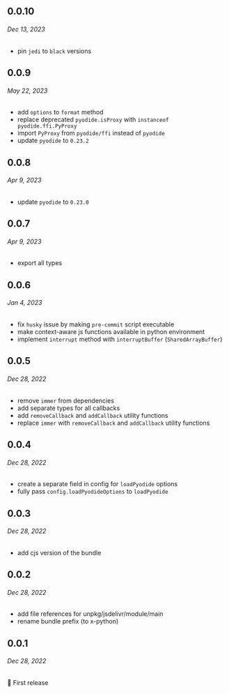 ## 0.0.10

###### _Dec 13, 2023_

- pin `jedi` to `black` versions

## 0.0.9

###### _May 22, 2023_

- add `options` to `format` method
- replace deprecated `pyodide.isProxy` with `instanceof pyodide.ffi.PyProxy`
- import `PyProxy` from `pyodide/ffi` instead of `pyodide`
- update `pyodide` to `0.23.2`

## 0.0.8

###### _Apr 9, 2023_

- update `pyodide` to `0.23.0`

## 0.0.7

###### _Apr 9, 2023_

- export all types

## 0.0.6

###### _Jan 4, 2023_

- fix `husky` issue by making `pre-commit` script executable
- make context-aware js functions available in python environment
- implement `interrupt` method with `interruptBuffer` (`SharedArrayBuffer`)

## 0.0.5

###### _Dec 28, 2022_

- remove `immer` from dependencies
- add separate types for all callbacks
- add `removeCallback` and `addCallback` utility functions
- replace `immer` with `removeCallback` and `addCallback` utility functions

## 0.0.4

###### _Dec 28, 2022_

- create a separate field in config for `loadPyodide` options
- fully pass `config.loadPyodideOptions` to `loadPyodide`

## 0.0.3

###### _Dec 28, 2022_

- add cjs version of the bundle

## 0.0.2

###### _Dec 28, 2022_

- add file references for unpkg/jsdelivr/module/main
- rename bundle prefix (to x-python)

## 0.0.1

###### _Dec 28, 2022_

🎉 First release
